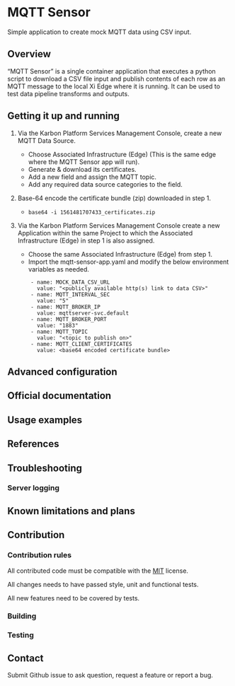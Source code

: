 # MQTT Sensor

Simple application to create mock MQTT data using CSV input.

## Overview

“MQTT Sensor” is a single container application that executes a python script to download a CSV file input and publish contents of each row as an MQTT message
to the local Xi Edge where it is running. It can be used to test data pipeline transforms and outputs.

## Getting it up and running

1. Via the Karbon Platform Services Management Console, create a new MQTT Data Source.
    - Choose Associated Infrastructure (Edge) (This is the same edge where the MQTT Sensor app will run).
    - Generate & download its certificates.
    - Add a new field and assign the MQTT topic.
    - Add any required data source categories to the field.
2. Base-64 encode the certificate bundle (zip) downloaded in step 1.
    - ```base64 -i 1561481707433_certificates.zip```
3. Via the Karbon Platform Services Management Console create a new Application within the same Project to which the Associated Infrastructure (Edge) in step 1 is also assigned.
    - Choose the same Associated Infrastructure (Edge) from step 1.
    - Import the mqtt-sensor-app.yaml and modify the below environment variables as needed.

    ```env:
        - name: MOCK_DATA_CSV_URL
          value: "<publicly available http(s) link to data CSV>"
        - name: MQTT_INTERVAL_SEC
          value: "5"
        - name: MQTT_BROKER_IP
          value: mqttserver-svc.default
        - name: MQTT_BROKER_PORT
          value: "1883"
        - name: MQTT_TOPIC
          value: "<topic to publish on>"
        - name: MQTT_CLIENT_CERTIFICATES
          value: <base64 encoded certificate bundle>
    ```
## Advanced configuration

## Official documentation

## Usage examples

## References

## Troubleshooting
### Server logging

## Known limitations and plans

## Contribution

### Contribution rules

All contributed code must be compatible with the [MIT](https://github.com/nutanix/xi-iot/blob/master/LICENSE) license.

All changes needs to have passed style, unit and functional tests.

All new features need to be covered by tests.

### Building

### Testing

## Contact

Submit Github issue to ask question, request a feature or report a bug.



